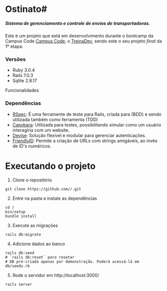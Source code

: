 # Ostinato#
##### Sistema de gerenciamento e controle de envios de transportadoras.

Este é um projeto que está em desenvolvimento durante o bootcamp da Campus Code [Campus Code](https://campuscode.com.br/), o [TreinaDev](https://treinadev.com.br), sendo este o seu projeto *final* da 1º etapa. 

### Versões
- Ruby 3.0.4
- Rails 7.0.3
- Sqlite 2.8.17

Funcionalidades

### Dependências
- [RSpec](https://rubygems.org/gems/rspec): É uma ferramente de teste para Rails, criada para (BDD) e sendo utilizada também como ferramenta (TDD)
- [Capybara](https://rubygems.org/gems/capybara): Utilizada para testes, possibilitando simular como um usuário interagiria com um website.
- [Devise](https://rubygems.org/gems/devise): Solução flexível e modular para gerenciar autenticações.
- [FriendlyID](https://rubygems.org/gems/friendly_id): Permite a criação de URLs com strings amigáveis, ao invés de ID's numéricos.

# Executando o projeto
1. Clone o repositório
  ```
  git clone https://github.com//.git
  ```
2. Entre na pasta e instale as dependências
  ```
  cd /
  bin/setup
  bundle install
  ```
3. Execute as migrações
  ```
  rails db:migrate
  ```
4. Adicione dados ao banco 
  ```
  rails db:seed
  # `rails db:reset` para resetar
  # DB pré-criada apenas por demonstração. Poderá acessá-lá em db/seeds.rb
  ```
5. Rode o servidor em http://localhost:3000/
  ```
  rails server
  ```


